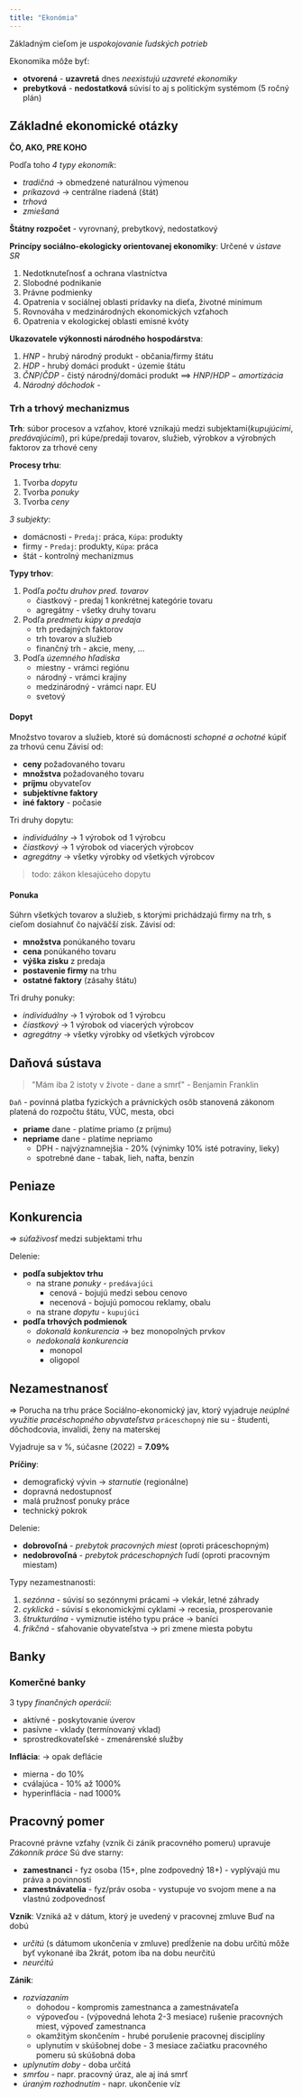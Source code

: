 ```yaml
---
title: "Ekonómia"
---
```


Základným cieľom je *uspokojovanie ľudských potrieb*

Ekonomika môže byť:
- **otvorená** - **uzavretá**
	dnes *neexistujú uzavreté ekonomiky*
- **prebytková** - **nedostatková**
	súvisí to aj s politickým systémom (5 ročný plán)

## Základné ekonomické otázky
**ČO, AKO, PRE KOHO**

Podľa toho *4 typy ekonomík*:
- *tradičná* -> obmedzené naturálnou výmenou
- *príkazová* -> centrálne riadená (štát)
- *trhová*
- *zmiešaná*

**Štátny rozpočet** - vyrovnaný, prebytkový, nedostatkový

**Princípy sociálno-ekologicky orientovanej ekonomiky**:
Určené v *ústave SR*
1. Nedotknuteľnosť a ochrana vlastníctva
2. Slobodné podnikanie
3. Právne podmienky
4. Opatrenia v sociálnej oblasti
	prídavky na dieťa, životné minimum
5. Rovnováha v medzinárodných ekonomických vzťahoch
6. Opatrenia v ekologickej oblasti
	emisné kvóty

**Ukazovatele výkonnosti národného hospodárstva**:
1. *HNP* - hrubý národný produkt - občania/firmy štátu
2. *HDP* - hrubý domáci produkt - územie štátu
3. *ČNP*/*ČDP* - čistý národný/domáci produkt ==> $HNP/HDP - amortizácia$
4. *Národný dôchodok* - 

### Trh a trhový mechanizmus
**Trh**: súbor procesov a vzťahov, ktoré vznikajú medzi subjektami(*kupujúcimi*, *predávajúcimi*), pri kúpe/predaji tovarov, služieb, výrobkov a výrobných faktorov za trhové ceny

**Procesy trhu**:
1. Tvorba *dopytu*
2. Tvorba *ponuky*
3. Tvorba *ceny*

*3 subjekty*: 
- domácnosti - `Predaj`: práca, `Kúpa`: produkty
- firmy - `Predaj`: produkty, `Kúpa`: práca
- štát - kontrolný mechanizmus

**Typy trhov**:
1. Podľa *počtu druhov pred. tovarov*
	- čiastkový - predaj 1 konkrétnej kategórie tovaru
	- agregátny - všetky druhy tovaru
2. Podľa *predmetu kúpy a predaja*
	- trh predajných faktorov
	- trh tovarov a služieb
	- finančný trh - akcie, meny, ...
3. Podľa *územného hľadiska*
	- miestny - vrámci regiónu
	- národný - vrámci krajiny
	- medzinárodný - vrámci napr. EU
	- svetový

#### Dopyt
Množstvo tovarov a služieb, ktoré sú domácnosti *schopné a ochotné* kúpiť za trhovú cenu
Závisí od:
- **ceny** požadovaného tovaru
- **množstva** požadovaného tovaru
- **príjmu** obyvateľov
- **subjektívne faktory**
- **iné faktory** - počasie

Tri druhy dopytu:
- *individuálny* -> 1 výrobok od 1 výrobcu
- *čiastkový* -> 1 výrobok od viacerých výrobcov
- *agregátny* -> všetky výrobky od všetkých výrobcov

> todo: zákon klesajúceho dopytu

#### Ponuka
Súhrn všetkých tovarov a služieb, s ktorými prichádzajú firmy na trh, s cieľom dosiahnuť čo najväčší zisk.
Závisí od:
- **množstva** ponúkaného tovaru
- **cena** ponúkaného tovaru
- **výška zisku** z predaja
- **postavenie firmy** na trhu
- **ostatné faktory** (zásahy štátu)

Tri druhy ponuky:
- *individuálny* -> 1 výrobok od 1 výrobcu
- *čiastkový* -> 1 výrobok od viacerých výrobcov
- *agregátny* -> všetky výrobky od všetkých výrobcov


## Daňová sústava
> "Mám iba 2 istoty v živote - dane a smrť" - Benjamin Franklin

`Daň` - povinná platba fyzických a právnických osôb stanovená zákonom platená do rozpočtu štátu, VÚC, mesta, obci

- **priame** dane - platíme priamo (z príjmu)
- **nepriame** dane - platíme nepriamo
	- DPH - najvýznamnejšia - 20% (výnimky 10% isté potraviny, lieky)
	- spotrebné dane - tabak, lieh, nafta, benzín

## Peniaze

## Konkurencia

=> *súťaživosť* medzi subjektami trhu

Delenie:
- **podľa subjektov trhu**
	- na strane *ponuky* - `predávajúci`
		- cenová - bojujú medzi sebou cenovo
		- necenová - bojujú pomocou reklamy, obalu
	- na strane *dopytu* - `kupujúci`
- **podľa trhových podmienok**
	- *dokonalá konkurencia* -> bez monopolných prvkov
	- *nedokonalá konkurencia*
		- monopol
		- oligopol

## Nezamestnanosť

=> Porucha na trhu práce
Sociálno-ekonomický jav, ktorý vyjadruje *neúplné využitie pracéschopného obyvateľstva*
`práceschopný` nie su - študenti, dôchodcovia, invalidi, ženy na materskej

Vyjadruje sa v %, súčasne (2022) = $\textbf{7.09\%}$

**Príčiny**:
- demografický vývin -> *starnutie* (regionálne)
- dopravná nedostupnosť
- malá pružnosť ponuky práce
- technický pokrok

Delenie:
- **dobrovoľná** - *prebytok pracovných miest* (oproti práceschopným)
- **nedobrovoľná** - *prebytok práceschopných* ľudí (oproti pracovným miestam)

Typy nezamestnanosti:
1. *sezónna* - súvisí so sezónnymi prácami -> vlekár, letné záhrady
2. *cyklická* - súvisí s ekonomickými cyklami -> recesia, prosperovanie
3. *štrukturálna* - vymiznutie istého typu práce -> baníci
4. *frikčná* - sťahovanie obyvateľstva -> pri zmene miesta pobytu


## Banky

### Komerčné banky

3 typy *finančných operácií*:
- aktívné - poskytovanie úverov 
- pasívne - vklady (termínovaný vklad)
- sprostredkovateľské - zmenárenské služby

**Inflácia**: 
-> opak deflácie
- mierna - do 10%
- cválajúca - 10% až 1000%
- hyperinflácia - nad 1000%

## Pracovný pomer

Pracovné právne vzťahy (vznik či zánik pracovného pomeru) upravuje *Zákonník práce*
Sú dve starny: 
- **zamestnanci** - fyz osoba (15+, plne zodpovedný 18+) - vyplývajú mu práva a povinnosti
- **zamestnávatelia** - fyz/práv osoba - vystupuje vo svojom mene a na vlastnú zodpovednosť

**Vznik**:
Vzniká až v dátum, ktorý je uvedený v pracovnej zmluve
Buď na dobú 
- *určitú* (s dátumom ukončenia v zmluve) 
	predĺženie na dobu určitú môže byť vykonané iba 2krát, potom iba na dobu neurčitú
- *neurćitú*

**Zánik**:
- *rozviazaním*
	- dohodou - kompromis zamestnanca a zamestnávateľa
	- výpoveďou - (výpovedná lehota 2-3 mesiace) rušenie pracovných miest, výpoveď zamestnanca
	- okamžitým skončením - hrubé porušenie pracovnej disciplíny
	- uplynutím v skúšobnej dobe - 3 mesiace začiatku pracovného pomeru sú skúšobná doba
- *uplynutím doby* - doba určitá
- *smrťou* - napr. pracovný úraz, ale aj iná smrť
- *úraným rozhodnutím* - napr. ukončenie víz